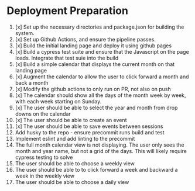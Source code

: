 # Deployment Preparation
1. [x] Set up the necessary directories and package.json for building the system.
2. [x] Set up Github Actions, and ensure the pipeline passes.
3. [x] Build the initial landing page and deploy it using github pages
4. [x] Build a cypress test suite and ensure that the Javascript on the page loads.  Integrate that test suie into the build
5. [x] Build a simple calendar that displays the current month on that landing page
6. [x] Augment the calendar to allow the user to click forward a month and back a month
7. [x] Modify the github actions to only run on PR, not also on push
8. [x] The calendar should show all the days of the month week by week, with each week starting on Sunday.
9. [x] The user should be able to select the year and month from drop downs on the calendar 
10. [x] The user should be able to create an event
11. [x] The user should be able to save events between sessions
12. Add husky to the repo - ensure precommit runs build and test
13. Implement eslint and add linting to the precommit
14. The full month calendar view is not displaying.  The user only sees the month and year name, but not a grid of the days.  This will likely require cypress testing to solve
15. The user should be able to choose a weekly view
16. The user should be able to to click forward a week and backward a week in the weekly view
17. The user should be able to choose a daily view
